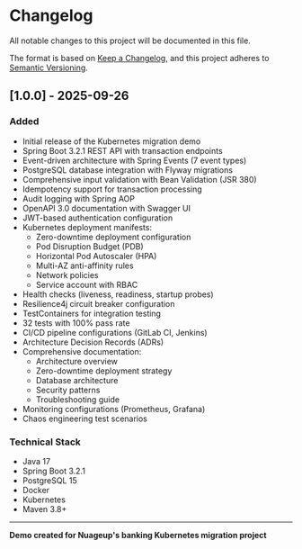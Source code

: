 # Changelog

All notable changes to this project will be documented in this file.

The format is based on [Keep a Changelog](https://keepachangelog.com/en/1.0.0/),
and this project adheres to [Semantic Versioning](https://semver.org/spec/v2.0.0.html).

## [1.0.0] - 2025-09-26

### Added
- Initial release of the Kubernetes migration demo
- Spring Boot 3.2.1 REST API with transaction endpoints
- Event-driven architecture with Spring Events (7 event types)
- PostgreSQL database integration with Flyway migrations
- Comprehensive input validation with Bean Validation (JSR 380)
- Idempotency support for transaction processing
- Audit logging with Spring AOP
- OpenAPI 3.0 documentation with Swagger UI
- JWT-based authentication configuration
- Kubernetes deployment manifests:
  - Zero-downtime deployment configuration
  - Pod Disruption Budget (PDB)
  - Horizontal Pod Autoscaler (HPA)
  - Multi-AZ anti-affinity rules
  - Network policies
  - Service account with RBAC
- Health checks (liveness, readiness, startup probes)
- Resilience4j circuit breaker configuration
- TestContainers for integration testing
- 32 tests with 100% pass rate
- CI/CD pipeline configurations (GitLab CI, Jenkins)
- Architecture Decision Records (ADRs)
- Comprehensive documentation:
  - Architecture overview
  - Zero-downtime deployment strategy
  - Database architecture
  - Security patterns
  - Troubleshooting guide
- Monitoring configurations (Prometheus, Grafana)
- Chaos engineering test scenarios

### Technical Stack
- Java 17
- Spring Boot 3.2.1
- PostgreSQL 15
- Docker
- Kubernetes
- Maven 3.8+

---

**Demo created for Nuageup's banking Kubernetes migration project**